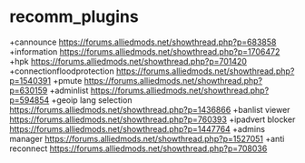 # recomm_plugins

+cannounce https://forums.alliedmods.net/showthread.php?p=683858
+information https://forums.alliedmods.net/showthread.php?p=1706472
+hpk https://forums.alliedmods.net/showthread.php?p=701420
+connectionfloodprotection https://forums.alliedmods.net/showthread.php?p=1540391
+pmute https://forums.alliedmods.net/showthread.php?p=630159
+adminlist https://forums.alliedmods.net/showthread.php?p=594854
+geoip lang selection https://forums.alliedmods.net/showthread.php?p=1436866
+banlist viewer https://forums.alliedmods.net/showthread.php?p=760393
+ipadvert blocker https://forums.alliedmods.net/showthread.php?p=1447764
+admins manager https://forums.alliedmods.net/showthread.php?p=1527051
+anti reconnect https://forums.alliedmods.net/showthread.php?p=708036
